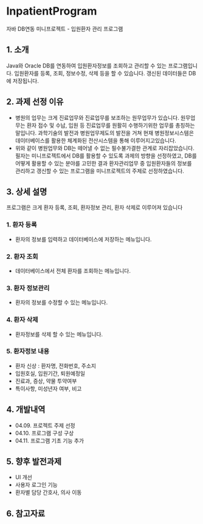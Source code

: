 # InpatientProgram
자바 DB연동 미니프로젝트 - 입원환자 관리 프로그램

## 1. 소개
Java와 Oracle DB를 연동하여 입원환자정보를 조회하고 관리할 수 있는 프로그램입니다.
입원환자를 등록, 조회, 정보수정, 삭제 등을 할 수 있습니다.
갱신된 데이터들은 DB에 저장됩니다. 

## 2. 과제 선정 이유
- 병원의 업무는 크게 진료업무와 진료업무를 보조하는 원무업무가 있습니다. 원무업무는 환자 접수 및 수납, 입원 등  진료업무를 원활히 수행하기위한 업무를 총칭하는 말입니다. 과학기술의 발전과 병원업무제도의 발전을 거쳐 현재 병원정보시스템은 데이터베이스를 활용한 체계화된 전산시스템을 통해 이루어지고있습니다.
- 위와 같이 병원업무와 DB는 떼어낼 수 없는 필수불가결한 관계로 자리잡았습니다. 필자는 미니프로젝트에서 DB를 활용할 수 있도록 과제의 방향을 선정하였고, DB를 어떻게 활용할 수 있는 분야를 고민한 결과 환자관리업무 중 입원환자들의 정보를 관리하고 갱신할 수 있는 프로그램을 미니프로젝트의 주제로 선정하였습니다.
 
## 3. 상세 설명
프로그램은 크게 환자 등록, 조회, 환자정보 관리, 환자 삭제로 이루어져 있습니다
### 1. 환자 등록
 - 환자의 정보를 입력하고 데이터베이스에 저장하는 메뉴입니다.
### 2. 환자 조회
 - 데이터베이스에서 전체 환자를 조회하는 메뉴입니다.
### 3. 환자 정보관리
 - 환자의 정보를 수정할 수 있는 메뉴입니다.
### 4. 환자 삭제
 - 환자정보를 삭제 할 수 있는 메뉴입니다.
### 5. 환자정보 내용
 - 환자 신상 : 환자명, 전화번호, 주소지
 - 입원호실, 입원기간, 퇴원예정일
 - 진료과, 증상, 약물 투약여부
 - 특이사항, 미성년자 여부, 비고

## 4. 개발내역
 - 04.09. 프로젝트 주제 선정
 - 04.10. 프로그램 구성 구상
 - 04.11. 프로그램 기초 기능 추가
 
## 5. 향후 발전과제
 - UI 개선
 - 사용자 로그인 기능
 - 환자별 담당 간호사, 의사 이동
## 6. 참고자료
